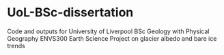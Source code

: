 # UoL-BSc-dissertation
Code and outputs for University of Liverpool BSc Geology with Physical Geography ENVS300 Earth Science Project on glacier albedo and bare ice trends
